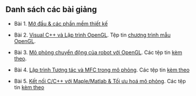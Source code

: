 ## Danh sách các bài giảng ##
  * Bài 1. [Mở đầu & các phần mềm thiết kế](http://mophongrobot.googlecode.com/svn/trunk/Baigiang/Bai1-Mo.dau.va.Cac.phan.mem.thiet.ke.pdf)

  * Bài 2. [Visual C++ và Lập trình OpenGL](http://mophongrobot.googlecode.com/svn/trunk/Baigiang/Bai2-Visual.C%2B%2B.va.lap.trinh.OpenGL.pdf). Tệp tin [chương trình mẫu OpenGL](http://mophongrobot.googlecode.com/svn/trunk/Baigiang/Bai2/opengl.cpp).

  * Bài 3. [Mô phỏng chuyển động của robot với OpenGL](http://mophongrobot.googlecode.com/svn/trunk/Baigiang/Bai3-Mo.phong.chuyen.dong.cua.Robot.voi.OpenGL.pdf). Các tệp tin [kèm theo](http://mophongrobot.googlecode.com/svn/trunk/Baigiang/Bai3.zip).

  * Bài 4. [Lập trình Tương tác và MFC trong mô phỏng](http://mophongrobot.googlecode.com/svn/trunk/Baigiang/Bai4-.Lap.trinh.Tuong.tac.va.MFC.trong.mo.phong.pdf). Các tệp tin [kèm theo](http://mophongrobot.googlecode.com/svn/trunk/Baigiang/Bai4.zip)

  * Bài 5. [Kết nối C/C++ với Maple/Matlab & Tối ưu hoá mô phỏng](http://mophongrobot.googlecode.com/svn/trunk/Baigiang/Bai5-Ket.noi.C-C%2B%2B.voi.Maple-Matlab.va.Toi.uu.hoa.mo.phong.pdf). Các tệp tin [kèm theo](http://mophongrobot.googlecode.com/svn/trunk/Baigiang/Bai5.zip)